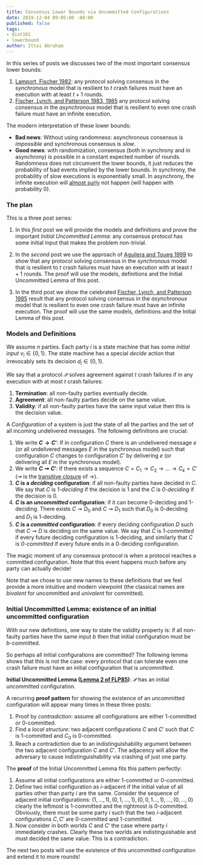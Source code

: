 ```yaml
---
title: Consensus Lower Bounds via Uncommitted Configurations
date: 2019-12-04 09:05:00 -08:00
published: false
tags:
- dist101
- lowerbound
author: Ittai Abraham
---
```


In this series of posts we discusses two of the most important consensus lower bounds:
1. [Lamport, Fischer 1982](https://groups.csail.mit.edu/tds/papers/Lynch/jacm85.pdf): any protocol solving consensus in the *synchronous* model that is resilient to $t$ crash failures must have an execution with at least $t+1$ rounds.
2. [Fischer, Lynch, and Patterson 1983, 1985](https://lamport.azurewebsites.net/pubs/trans.pdf) any protocol solving consensus in the *asynchronous* model that is resilient to even one crash failure must have an infinite execution.

The modern interpretation of these lower bounds:
* **Bad news**: Without using randomness: asynchronous consensus is *impossible* and synchronous consensus is *slow*.
*  **Good news**: with randomization, consensus (both in synchrony and in asynchrony) is possible in a constant expected number of rounds. Randomness does not circumvent the lower bounds, it just reduces the probability of bad events implied by the lower bounds. In synchrony, the probability of slow executions is exponentially small. In asynchrony, the infinite execution will [almost surly](https://en.wikipedia.org/wiki/Almost_surely) not happen (will happen with probability $0$).


### The plan

This is a three post series:
1. In this *first* post we will provide the models and definitions and prove the important *Initial Uncommitted Lemma*: any consensus protocol has some initial input that makes the problem non-trivial.

2. In the *second* post we use the approach of [Aguilera and Toueg 1999](http://citeseerx.ist.psu.edu/viewdoc/download?doi=10.1.1.22.402&rep=rep1&type=pdf) to show that any protocol solving consensus in the *synchronous* model that is resilient to $t$ crash failures must have an execution with at least $t+1$ rounds. The proof will use the models, definitions and the Initial Uncommitted Lemma of this post.

3. In the third post we show the celebrated [Fischer, Lynch, and Patterson 1985](https://lamport.azurewebsites.net/pubs/trans.pdf) result that any protocol solving consensus in the *asynchronous* model that is resilient to even one crash failure must have an infinite execution. The proof will use the same models, definitions and the Initial Lemma of this post.




### Models and Definitions
We assume $n$ parties. Each party $i$ is a  state machine that has some *initial input* $v_i \in \{0,1\}$. The state machine has a special *decide*
 action that irrevocably sets its decision $d_i \in \{0,1\}$.

We say that a protocol $\mathcal{P}$ solves agreement against $t$ crash failures if in any execution with at most $t$ crash failures:
1. **Termination**: all non-faulty parties eventually decide.
2. **Agreement**: all non-faulty parties decide on the same value.
3. **Validity**: if all non-faulty parties have the same input value then this is the decision value.



A *Configuration* of a system is just the state of all the parties and the set of all incoming undelivered messages. The following definitions are crucial:

1. We write **$C \rightarrow C'$**: If in configuration $C$ there is an undelivered message $e$ (or all undelivered messages $E$ in the synchronous model) such that configuration $C$ changes to configuration $C'$ by delivering $e$ (or delivering all $E$ in the synchronous model).
2. We write **$C \rightsquigarrow C'$**: If there exists a sequence $C=C_1 \rightarrow C_2 \rightarrow \dots \rightarrow C_k=C'$ ($\rightsquigarrow$ is the [transitive closure](https://en.wikipedia.org/wiki/Transitive_closure) of $\rightarrow$).
3. **$C$ is a *deciding* configuration**:  if all non-faulty parties have decided in $C$. We say that $C$ is  *1-deciding* if the decision is 1 and the $C$ is *0-deciding* if the decision is 0.
4. **$C$ is an *uncommitted* configuration**:  if it can become 0-deciding and 1-deciding. There exists $C \rightsquigarrow D_0$ and $C \rightsquigarrow D_1$ such that $D_0$ is 0-deciding  and $D_1$ is 1-deciding.
5. **$C$ is a *committed* configuration**: if every deciding configuration $D$ such that $C \rightsquigarrow D$ is deciding on the same value. We say that $C$ is *1-committed* if every future deciding configuration  is 1-deciding, and similarly that $C$ is *0-committed* if every future ends in a 0-deciding configuration.


The magic moment of any consensus protocol is when a protocol reaches a committed configuration. Note that this event happens much before any party can actually decide!


Note that we chose to use new names to these definitions that we feel provide a more intuitive and modern viewpoint (the classical names are *bivalent* for uncommitted and *univalent* for committed).




### Initial Uncommitted Lemma: existence of an  initial uncommitted configuration

With our new definitions, one way to state the validity property is: if all non-faulty parties have the same input $b$ then that initial configuration must be $b$-committed.

So perhaps all initial configurations are committed? The following lemma shows that this is not the case: every protocol that can tolerate even one crash failure must have an  initial  configuration that is *uncommitted*.

**Initial Uncommitted Lemma ([Lemma 2 of FLP85](https://lamport.azurewebsites.net/pubs/trans.pdf))**: $\mathcal{P}$ has an initial uncommitted configuration.

A recurring  **proof pattern** for showing the existence of an uncommitted configuration will appear many times in these three posts:
1. Proof by *contradiction*: assume all configurations are either 1-committed or 0-committed.
2. Find a *local structure*: two adjacent configurations $C$ and $C'$ such that $C$ is 1-committed and $C_0$ is 0-committed.
3. Reach a contradiction due to an indistinguishability argument between the two adjacent configuration $C$ and $C'$. The adjacency will allow  the adversary to cause indistinguishability via crashing of just one party.

The **proof** of the Initial Uncommitted Lemma fits this pattern perfectly:
1. Assume all initial configurations are either 1-committed or 0-committed.
2. Define two initial configuration as $i$-adjacent if the initial value of all parties other than party $i$ are the same. Consider the sequence of adjacent initial configurations: $(1,\dots,1),(0,1,\dots,1),(0,0,1\dots,1),\dots,(0,\dots,0)$ clearly the leftmost is 1-committed and the rightmost is 0-committed. Obviously, there must be some party $i$ such that the two $i$-adjacent configurations $C,C'$ are 0-committed and 1-committed.
3. Now consider in both worlds $C$ and $C'$ the case where party $i$ immediately crashes. Clearly these two worlds are indistinguishable and must decided the same value. This is a contradiction.

The next two posts will use the existence of this uncommitted configuration and extend it to more rounds!
